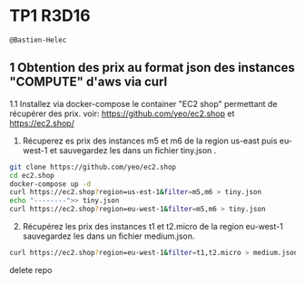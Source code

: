 # TP1 R3D16 

```
@Bastien-Helec
```

## 1 Obtention des prix au format json des instances "COMPUTE" d'aws via curl

1.1 Installez via docker-compose le container "EC2 shop" permettant de récupérer des prix.
voir: https://github.com/yeo/ec2.shop et https://ec2.shop/

1. Récuperez es prix des instances m5 et m6 de la region us-east puis eu-west-1 et sauvegardez les dans
un fichier tiny.json .

```bash 
git clone https://github.com/yeo/ec2.shop
cd ec2.shop
docker-compose up -d
curl https://ec2.shop?region=us-est-1&filter=m5,m6 > tiny.json
echo "--------">> tiny.json
curl https://ec2.shop?region=eu-west-1&filter=m5,m6 > tiny.json
```

2. Récupérez les prix des instances t1 et t2.micro de la region eu-west-1 sauvegardez les dans un fichier
medium.json.

```bash
curl https://ec2.shop?region=eu-west-1&filter=t1,t2.micro > medium.json
```
delete repo
